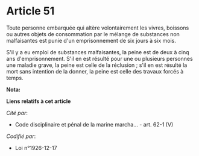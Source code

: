 # Article 51

Toute personne embarquée qui altère volontairement les vivres, boissons ou autres objets de consommation par le mélange de
substances non malfaisantes est punie d'un emprisonnement de six jours à six mois.

S'il y a eu emploi de substances malfaisantes, la peine est de deux à cinq ans d'emprisonnement. S'il en est résulté pour une
ou plusieurs personnes une maladie grave, la peine est celle de la réclusion ; s'il en est résulté la mort sans intention de
la donner, la peine est celle des travaux forcés à temps.

**Nota:**



**Liens relatifs à cet article**

_Cité par_:

  - Code disciplinaire et pénal de la marine marcha... - art. 62-1 (V)

_Codifié par_:

  - Loi n°1926-12-17
